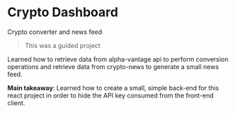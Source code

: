 # Crypto Dashboard
Crypto converter and news feed

> This was a guided project

Learned how to retrieve data from alpha-vantage api to perform conversion operations and retrieve data from crypto-news to generate a small news feed. 

**Main takeaway**: 
Learned how to create a small, simple back-end for this react project in order to hide the API key consumed from the front-end client. 